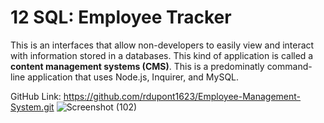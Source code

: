 # 12 SQL: Employee Tracker


This is an interfaces that allow non-developers to easily view and interact with information stored in a databases. This kind of application is called a **content management systems (CMS)**. This is a predominatly command-line application that uses Node.js, Inquirer, and MySQL.

GitHub Link: https://github.com/rdupont1623/Employee-Management-System.git
![Screenshot (102)](https://user-images.githubusercontent.com/85468253/144692667-e21e702c-437f-46c3-8d14-9298dbe4b68c.png)
